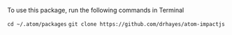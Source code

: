 To use this package, run the following commands in Terminal

  `cd ~/.atom/packages`
  `git clone https://github.com/drhayes/atom-impactjs`
